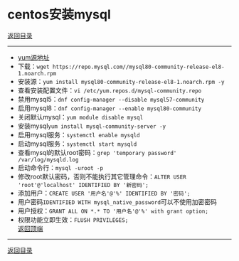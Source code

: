 # centos安装mysql

[返回目录](/mysql/README.md)

---

- [yum源地址](https://dev.mysql.com/downloads/repo/yum/)
- 下载：`wget https://repo.mysql.com//mysql80-community-release-el8-1.noarch.rpm`
- 安装源：`yum install mysql80-community-release-el8-1.noarch.rpm -y`
- 查看安装配置文件：`vi /etc/yum.repos.d/mysql-community.repo`
- 禁用mysql5：`dnf config-manager --disable mysql57-community`
- 启用mysql8：`dnf config-manager --enable mysql80-community`
- 关闭默认mysql：`yum module disable mysql`
- 安装mysql`yum install mysql-community-server -y`
- 启用mysql服务：`systemctl enable mysqld`
- 启动mysql服务：`systemctl start mysqld`
- 查看mysql的默认root密码：`grep 'temporary password' /var/log/mysqld.log`
- 启动命令行：`mysql -uroot -p`
- 修改root默认密码，否则不能执行其它管理命令：`ALTER USER 'root'@'localhost' IDENTIFIED BY '新密码';`
- 添加用户：`CREATE USER '用户名'@'%' IDENTIFIED BY '密码';`
- 用户密码`IDENTIFIED WITH mysql_native_password`可以不使用加密密码
- 用户授权：`GRANT ALL ON *.* TO '用户名'@'%' with grant option;`
- 权限功能立即生效：`FLUSH PRIVILEGES;`  
[返回顶端](#centos安装mysql)

---
[返回目录](/mysql/README.md)
